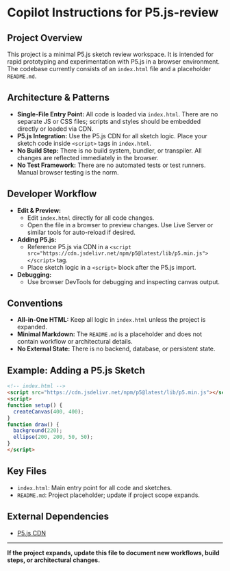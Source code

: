 # Copilot Instructions for P5.js-review

## Project Overview
This project is a minimal P5.js sketch review workspace. It is intended for rapid prototyping and experimentation with P5.js in a browser environment. The codebase currently consists of an `index.html` file and a placeholder `README.md`.

## Architecture & Patterns
- **Single-File Entry Point:** All code is loaded via `index.html`. There are no separate JS or CSS files; scripts and styles should be embedded directly or loaded via CDN.
- **P5.js Integration:** Use the P5.js CDN for all sketch logic. Place your sketch code inside `<script>` tags in `index.html`.
- **No Build Step:** There is no build system, bundler, or transpiler. All changes are reflected immediately in the browser.
- **No Test Framework:** There are no automated tests or test runners. Manual browser testing is the norm.

## Developer Workflow
- **Edit & Preview:**
  - Edit `index.html` directly for all code changes.
  - Open the file in a browser to preview changes. Use Live Server or similar tools for auto-reload if desired.
- **Adding P5.js:**
  - Reference P5.js via CDN in a `<script src="https://cdn.jsdelivr.net/npm/p5@latest/lib/p5.min.js"></script>` tag.
  - Place sketch logic in a `<script>` block after the P5.js import.
- **Debugging:**
  - Use browser DevTools for debugging and inspecting canvas output.

## Conventions
- **All-in-One HTML:** Keep all logic in `index.html` unless the project is expanded.
- **Minimal Markdown:** The `README.md` is a placeholder and does not contain workflow or architectural details.
- **No External State:** There is no backend, database, or persistent state.

## Example: Adding a P5.js Sketch
```html
<!-- index.html -->
<script src="https://cdn.jsdelivr.net/npm/p5@latest/lib/p5.min.js"></script>
<script>
function setup() {
  createCanvas(400, 400);
}
function draw() {
  background(220);
  ellipse(200, 200, 50, 50);
}
</script>
```

## Key Files
- `index.html`: Main entry point for all code and sketches.
- `README.md`: Project placeholder; update if project scope expands.

## External Dependencies
- [P5.js CDN](https://cdn.jsdelivr.net/npm/p5@latest/lib/p5.min.js)

---

**If the project expands, update this file to document new workflows, build steps, or architectural changes.**
